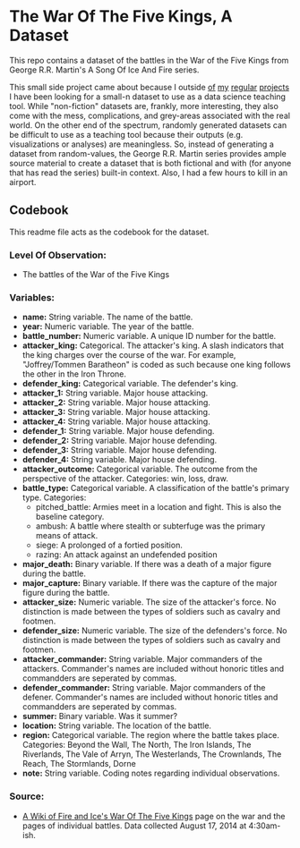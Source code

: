 # The War Of The Five Kings, A Dataset

This repo contains a dataset of the battles in the War of the Five Kings from George R.R. Martin's A Song Of Ice And Fire series.

This small side project came about because I outside [of](http://chrisralbon.com) [my](https://github.com/chrisalbon) [regular](http://crisis.net) [projects](http://ushahidi.com) I have been looking for a small-n dataset to use as a data science teaching tool. While "non-fiction" datasets are, frankly, more interesting, they also come with the mess, complications, and grey-areas associated with the real world. On the other end of the spectrum, randomly generated datasets can be difficult to use as a teaching tool because their outputs (e.g. visualizations or analyses) are meaningless. So, instead of generating a dataset from random-values, the George R.R. Martin series provides ample source material to create a dataset that is both fictional and with (for anyone that has read the series) built-in context. Also, I had a few hours to kill in an airport.

## Codebook

This readme file acts as the codebook for the dataset.

### Level Of Observation:
- The battles of the War of the Five Kings

### Variables:

- **name:** String variable. The name of the battle.
- **year:** Numeric variable. The year of the battle.
- **battle_number:** Numeric variable. A unique ID number for the battle.
- **attacker_king:** Categorical. The attacker's king. A slash indicators that the king charges over the course of the war. For example, "Joffrey/Tommen Baratheon" is coded as such because one king follows the other in the Iron Throne.
- **defender_king:** Categorical variable. The defender's king.
- **attacker_1:** String variable. Major house attacking.
- **attacker_2:** String variable. Major house attacking.
- **attacker_3:** String variable. Major house attacking.
- **attacker_4:** String variable. Major house attacking.
- **defender_1:** String variable. Major house defending.
- **defender_2:** String variable. Major house defending.
- **defender_3:** String variable. Major house defending.
- **defender_4:** String variable. Major house defending.
- **attacker_outcome:** Categorical variable. The outcome from the perspective of the attacker. Categories: win, loss, draw.
- **battle_type:** Categorical variable. A classification of the battle's primary type. Categories:
    - pitched\_battle: Armies meet in a location and fight. This is also the baseline category.
    - ambush: A battle where stealth or subterfuge was the primary means of attack.
    - siege: A prolonged of a fortied position.
    - razing: An attack against an undefended position
- **major_death:** Binary variable. If there was a death of a major figure during the battle.
- **major_capture:** Binary variable. If there was the capture of the major figure during the battle.
- **attacker_size:** Numeric variable. The size of the attacker's force. No distinction is made between the types of soldiers such as cavalry and footmen.
- **defender_size:** Numeric variable. The size of the defenders's force. No distinction is made between the types of soldiers such as cavalry and footmen.
- **attacker_commander:** String variable. Major commanders of the attackers. Commander's names are included without honoric titles and commandders are seperated by commas.
- **defender_commander:** String variable. Major commanders of the defener. Commander's names are included without honoric titles and commandders are seperated by commas.
- **summer:** Binary variable. Was it summer?
- **location:** String variable. The location of the battle.
- **region:** Categorical variable. The region where the battle takes place. Categories: Beyond the Wall, The North, The Iron Islands, The Riverlands, The Vale of Arryn, The Westerlands, The Crownlands, The Reach, The Stormlands, Dorne
- **note:** String variable. Coding notes regarding individual observations.

### Source:

- [A Wiki of Fire and Ice's War Of The Five Kings](http://awoiaf.westeros.org/index.php/War_of_the_Five_Kings) page on the war and the pages of individual battles. Data collected August 17, 2014 at 4:30am-ish.


